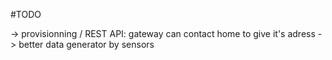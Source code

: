 #TODO

-> provisionning / REST API: gateway can contact home to give it's adress
-> better data generator by sensors


